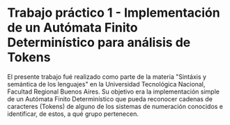 # Trabajo práctico 1 - Implementación de un Autómata Finito Determinístico para análisis de Tokens

El presente trabajo fué realizado como parte de la materia "Sintáxis y semántica de los lenguajes" en la Universidad Tecnológica Nacional, Facultad Regional Buenos Aires. Su objetivo era la implementación simple de un Autómata Finito Determinístico que pueda reconocer cadenas de caracteres (Tokens) de alguno de los sistemas de numeración conocidos e identificar, de estos, a qué grupo pertenecen.
